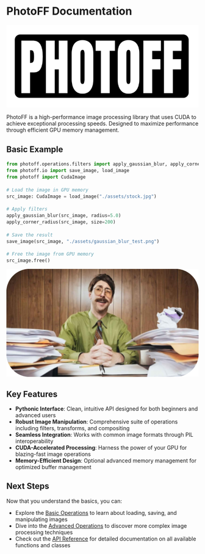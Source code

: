 # PhotoFF Documentation

![Logo](https://raw.githubusercontent.com/offerrall/photoff/refs/heads/main/assets/logo_lib.png)

PhotoFF is a high-performance image processing library that uses CUDA to achieve exceptional processing speeds. Designed to maximize performance through efficient GPU memory management.

## Basic Example

```python
from photoff.operations.filters import apply_gaussian_blur, apply_corner_radius
from photoff.io import save_image, load_image
from photoff import CudaImage

# Load the image in GPU memory
src_image: CudaImage = load_image("./assets/stock.jpg")

# Apply filters
apply_gaussian_blur(src_image, radius=5.0)
apply_corner_radius(src_image, size=200)

# Save the result
save_image(src_image, "./assets/gaussian_blur_test.png")

# Free the image from GPU memory
src_image.free()
```

![Gaussian Blur Test](https://raw.githubusercontent.com/offerrall/photoff/refs/heads/main/assets/gaussian_blur_test.png)

## Key Features

- **Pythonic Interface**: Clean, intuitive API designed for both beginners and advanced users
- **Robust Image Manipulation**: Comprehensive suite of operations including filters, transforms, and compositing
- **Seamless Integration**: Works with common image formats through PIL interoperability
- **CUDA-Accelerated Processing**: Harness the power of your GPU for blazing-fast image operations
- **Memory-Efficient Design**: Optional advanced memory management for optimized buffer management

## Next Steps

Now that you understand the basics, you can:

- Explore the [Basic Operations](basics.md) to learn about loading, saving, and manipulating images
- Dive into the [Advanced Operations](advanced.md) to discover more complex image processing techniques
- Check out the [API Reference](api.md) for detailed documentation on all available functions and classes
